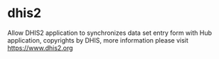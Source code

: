 # dhis2
Allow DHIS2 application to synchronizes data set entry form with Hub application, copyrights by DHIS, more information please visit https://www.dhis2.org
